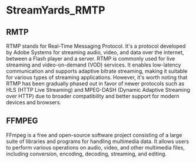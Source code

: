 # StreamYards_RMTP

## RMTP
RTMP stands for Real-Time Messaging Protocol. It's a protocol developed by Adobe Systems for streaming audio, video, and data over the internet, between a Flash player and a server. RTMP is commonly used for live streaming and video-on-demand (VOD) services. It enables low-latency communication and supports adaptive bitrate streaming, making it suitable for various types of streaming applications. However, it's worth noting that RTMP has been gradually phased out in favor of newer protocols such as HLS (HTTP Live Streaming) and MPEG-DASH (Dynamic Adaptive Streaming over HTTP) due to broader compatibility and better support for modern devices and browsers.

## FFMPEG
FFmpeg is a free and open-source software project consisting of a large suite of libraries and programs for handling multimedia data. It allows users to perform various operations on audio, video, and other multimedia files, including conversion, encoding, decoding, streaming, and editing.
